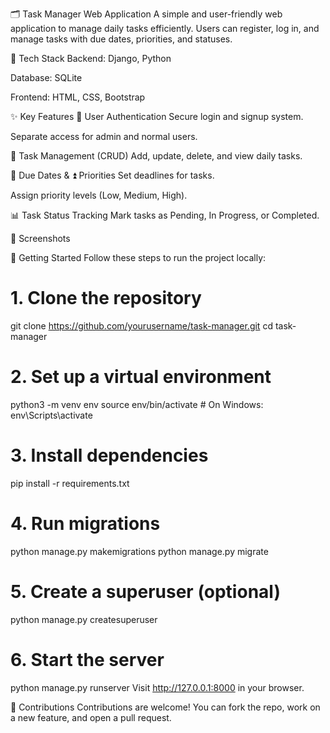🗂️ Task Manager Web Application
A simple and user-friendly web application to manage daily tasks efficiently. Users can register, log in, and manage tasks with due dates, priorities, and statuses.

🔧 Tech Stack
Backend: Django, Python

Database: SQLite

Frontend: HTML, CSS, Bootstrap

✨ Key Features
🔐 User Authentication
Secure login and signup system.

Separate access for admin and normal users.

📝 Task Management (CRUD)
Add, update, delete, and view daily tasks.

📅 Due Dates & ⏫ Priorities
Set deadlines for tasks.

Assign priority levels (Low, Medium, High).

📊 Task Status Tracking
Mark tasks as Pending, In Progress, or Completed.

📸 Screenshots


🚀 Getting Started
Follow these steps to run the project locally:

# 1. Clone the repository
git clone https://github.com/yourusername/task-manager.git
cd task-manager

# 2. Set up a virtual environment
python3 -m venv env
source env/bin/activate   # On Windows: env\Scripts\activate

# 3. Install dependencies
pip install -r requirements.txt

# 4. Run migrations
python manage.py makemigrations
python manage.py migrate

# 5. Create a superuser (optional)
python manage.py createsuperuser

# 6. Start the server
python manage.py runserver
Visit http://127.0.0.1:8000 in your browser.

🤝 Contributions
Contributions are welcome!
You can fork the repo, work on a new feature, and open a pull request.

